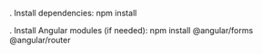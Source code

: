 . Install dependencies:
   npm install

. Install Angular modules (if needed):
   npm install @angular/forms @angular/router
 
